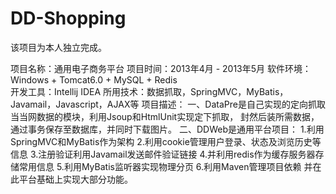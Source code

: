 DD-Shopping
===========

该项目为本人独立完成。

项目名称：通用电子商务平台 
项目时间：2013年4月 - 2013年5月
软件环境：Windows + Tomcat6.0 + MySQL + Redis        
开发工具：Intellij IDEA 
所用技术：数据抓取，SpringMVC，MyBatis，Javamail，Javascript，AJAX等
项目描述：
  一、DataPre是自己实现的定向抓取当当网数据的模块，利用Jsoup和HtmlUnit实现定下抓取，
    封然后装所需数据，通过事务保存至数据库，并同时下载图片。
  二、DDWeb是通用平台项目：
    1.利用SpringMVC和MyBatis作为架构
    2.利用cookie管理用户登录、状态及浏览历史等信息
    3.注册验证利用Javamail发送邮件验证链接
    4.并利用redis作为缓存服务器存储常用信息
    5.利用MyBatis监听器实现物理分页
    6.利用Maven管理项目依赖
	并在此平台基础上实现大部分功能。

